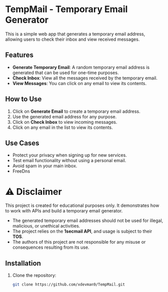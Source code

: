 # TempMail - Temporary Email Generator

This is a simple web app that generates a temporary email address, allowing users to check their inbox and view received messages.

## Features

- **Generate Temporary Email**: A random temporary email address is generated that can be used for one-time purposes.
- **Check Inbox**: View all the messages received by the temporary email.
- **View Messages**: You can click on any email to view its contents.

## How to Use

1. Click on **Generate Email** to create a temporary email address.
2. Use the generated email address for any purpose.
3. Click on **Check Inbox** to view incoming messages.
4. Click on any email in the list to view its contents.

## Use Cases
- Protect your privacy when signing up for new services.
- Test email functionality without using a personal email.
- Avoid spam in your main inbox.
- FreeDns

# ⚠️ Disclaimer
This project is created for educational purposes only. It demonstrates how to work with APIs and build a temporary email generator.

- The generated temporary email addresses should not be used for illegal, malicious, or unethical activities.
- The project relies on the **1secmail API**, and usage is subject to their **TOS**.
- The authors of this project are not responsible for any misuse or consequences resulting from its use.

## Installation

1. Clone the repository:
   ```bash
   git clone https://github.com/xdevman9/TempMail.git


